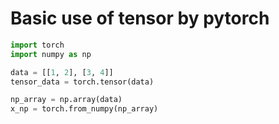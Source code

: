 # Basic use of tensor by pytorch

```python
import torch
import numpy as np

data = [[1, 2], [3, 4]]
tensor_data = torch.tensor(data)

np_array = np.array(data)
x_np = torch.from_numpy(np_array)
```
